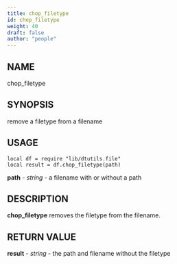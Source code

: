 ```yaml
---
title: chop_filetype
id: chop_filetype
weight: 40
draft: false
author: "people"
---
```


## NAME

chop_filetype

## SYNOPSIS

remove a filetype from a filename

## USAGE
```
local df = require "lib/dtutils.file"
local result = df.chop_filetype(path)
```
**path** - _string_ - a filename with or without a path

## DESCRIPTION

**chop_filetype** removes the filetype from the filename.

## RETURN VALUE

**result** - _string_ - the path and filename without the filetype
